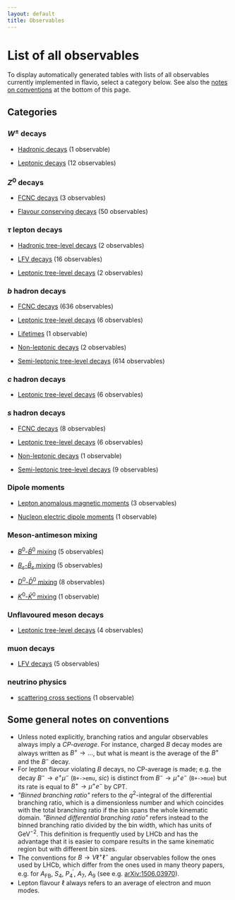 ```yaml
---
layout: default
title: Observables
---
```


# List of all observables

To display automatically generated tables with lists of all observables
currently implemented in flavio, select a category below. See also the
[notes on conventions](#some-general-notes-on-conventions) at the bottom
of this page.

## Categories



### $W^\pm$ decays


- [Hadronic decays](obs/wpmdecays-hadronicdecays.html) (1 observable)

- [Leptonic decays](obs/wpmdecays-leptonicdecays.html) (12 observables)


### $Z^0$ decays


- [FCNC decays](obs/zdecays-fcncdecays.html) (3 observables)

- [Flavour conserving decays](obs/zdecays-flavourconservingdecays.html) (50 observables)


### $\tau$ lepton decays


- [Hadronic tree-level decays](obs/tauleptondecays-hadronictreeleveldecays.html) (2 observables)

- [LFV decays](obs/tauleptondecays-lfvdecays.html) (16 observables)

- [Leptonic tree-level decays](obs/tauleptondecays-leptonictreeleveldecays.html) (2 observables)


### $b$ hadron decays


- [FCNC decays](obs/bhadrondecays-fcncdecays.html) (636 observables)

- [Leptonic tree-level decays](obs/bhadrondecays-leptonictreeleveldecays.html) (6 observables)

- [Lifetimes](obs/bhadrondecays-lifetimes.html) (1 observable)

- [Non-leptonic decays](obs/bhadrondecays-nonleptonicdecays.html) (2 observables)

- [Semi-leptonic tree-level decays](obs/bhadrondecays-semileptonictreeleveldecays.html) (614 observables)


### $c$ hadron decays


- [Leptonic tree-level decays](obs/chadrondecays-leptonictreeleveldecays.html) (6 observables)


### $s$ hadron decays


- [FCNC decays](obs/shadrondecays-fcncdecays.html) (8 observables)

- [Leptonic tree-level decays](obs/shadrondecays-leptonictreeleveldecays.html) (6 observables)

- [Non-leptonic decays](obs/shadrondecays-nonleptonicdecays.html) (1 observable)

- [Semi-leptonic tree-level decays](obs/shadrondecays-semileptonictreeleveldecays.html) (9 observables)


### Dipole moments


- [Lepton anomalous magnetic moments](obs/dipolemoments-leptonanomalousmagneticmoments.html) (3 observables)

- [Nucleon electric dipole moments](obs/dipolemoments-nucleonelectricdipolemoments.html) (1 observable)


### Meson-antimeson mixing


- [ $B^0$-$\bar B^0$ mixing](obs/mesonantimesonmixing-bbarbmixing.html) (5 observables)

- [ $B_s$-$\bar B_s$ mixing](obs/mesonantimesonmixing-bsbarbsmixing.html) (5 observables)

- [ $D^0$-$\bar D^0$ mixing](obs/mesonantimesonmixing-dbardmixing.html) (8 observables)

- [ $K^0$-$\bar K^0$ mixing](obs/mesonantimesonmixing-kbarkmixing.html) (1 observable)


### Unflavoured meson decays


- [Leptonic tree-level decays](obs/unflavouredmesondecays-leptonictreeleveldecays.html) (4 observables)


### muon decays


- [LFV decays](obs/muondecays-lfvdecays.html) (5 observables)


### neutrino physics


- [scattering cross sections](obs/neutrinophysics-scatteringcrosssections.html) (1 observable)

## Some general notes on conventions

- Unless noted explicitly, branching ratios and angular observables always
imply a *CP-average*. For instance, charged $B$ decay modes are always written as
$B^+ \to \ldots$, but what is meant is the average of the $B^+$ and the $B^-$
decay.
- For lepton flavour violating $B$ decays, no CP-average is made; e.g. the
decay $B^-\to e^+\mu^-$ (`B+->emu`, *sic*) is distinct from
$B^-\to\mu^+e^-$ (`B+->mue`) but its rate is equal to $B^+\to \mu^+e^-$
by CPT.
- *"Binned branching ratio"* refers to the $q^2$-integral of the differential branching
ratio, which is a dimensionless number and which coincides with the total branching
ratio if the bin spans the whole kinematic domain. *"Binned differential branching ratio"*
refers instead to the binned branching ratio divided by the bin width, which
has units of GeV$^{-2}$. This definition is frequently used by LHCb and has the
advantage that it is easier  to  compare results in the same kinematic region
but with different bin sizes.
- The conventions for $B\to V\ell^+\ell^-$ angular observables follow the ones
used by LHCb, which differ from the ones used in many theory papers,
e.g. for $A_\text{FB}$, $S_4$, $P_4^\prime$, $A_7$, $A_9$
(see e.g. [arXiv:1506.03970](http://www.arxiv.org/abs/1506.03970)).
- Lepton flavour $\ell$ always refers to an average of electron and muon modes.

